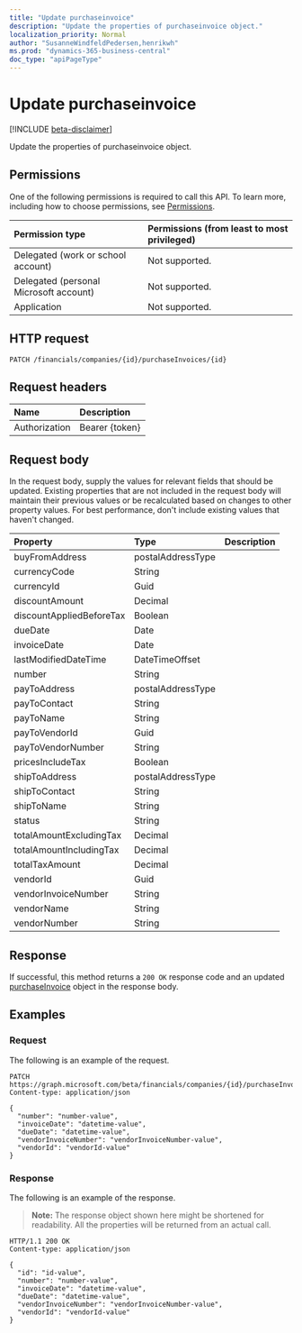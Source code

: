 ```yaml
---
title: "Update purchaseinvoice"
description: "Update the properties of purchaseinvoice object."
localization_priority: Normal
author: "SusanneWindfeldPedersen,henrikwh"
ms.prod: "dynamics-365-business-central"
doc_type: "apiPageType"
---
```


# Update purchaseinvoice

[!INCLUDE [beta-disclaimer](../../includes/beta-disclaimer.md)]

Update the properties of purchaseinvoice object.

## Permissions

One of the following permissions is required to call this API. To learn more, including how to choose permissions, see [Permissions](/graph/permissions-reference).

| Permission type                        | Permissions (from least to most privileged) |
|:---------------------------------------|:--------------------------------------------|
| Delegated (work or school account)     | Not supported. |
| Delegated (personal Microsoft account) | Not supported. |
| Application                            | Not supported. |

## HTTP request

<!-- { "blockType": "ignored" } -->

```http
PATCH /financials/companies/{id}/purchaseInvoices/{id}
```

## Request headers

| Name       | Description|
|:-----------|:-----------|
| Authorization | Bearer {token} |

## Request body

In the request body, supply the values for relevant fields that should be updated. Existing properties that are not included in the request body will maintain their previous values or be recalculated based on changes to other property values. For best performance, don't include existing values that haven't changed.

| Property     | Type        | Description |
|:-------------|:------------|:------------|
|buyFromAddress|postalAddressType||
|currencyCode|String||
|currencyId|Guid||
|discountAmount|Decimal||
|discountAppliedBeforeTax|Boolean||
|dueDate|Date||
|invoiceDate|Date||
|lastModifiedDateTime|DateTimeOffset||
|number|String||
|payToAddress|postalAddressType||
|payToContact|String||
|payToName|String||
|payToVendorId|Guid||
|payToVendorNumber|String||
|pricesIncludeTax|Boolean||
|shipToAddress|postalAddressType||
|shipToContact|String||
|shipToName|String||
|status|String||
|totalAmountExcludingTax|Decimal||
|totalAmountIncludingTax|Decimal||
|totalTaxAmount|Decimal||
|vendorId|Guid||
|vendorInvoiceNumber|String||
|vendorName|String||
|vendorNumber|String||

## Response

If successful, this method returns a `200 OK` response code and an updated [purchaseInvoice](../resources/dynamics-purchaseinvoice.md) object in the response body.

## Examples

### Request

The following is an example of the request.
<!-- {
  "blockType": "request",
  "name": "update_purchaseinvoice"
}-->

```http
PATCH https://graph.microsoft.com/beta/financials/companies/{id}/purchaseInvoices/{id}
Content-type: application/json

{
  "number": "number-value",
  "invoiceDate": "datetime-value",
  "dueDate": "datetime-value",
  "vendorInvoiceNumber": "vendorInvoiceNumber-value",
  "vendorId": "vendorId-value"
}
```

### Response

The following is an example of the response.

> **Note:** The response object shown here might be shortened for readability. All the properties will be returned from an actual call.

<!-- {
  "blockType": "response",
  "truncated": true,
  "@odata.type": "microsoft.graph.purchaseInvoice"
} -->

```http
HTTP/1.1 200 OK
Content-type: application/json

{
  "id": "id-value",
  "number": "number-value",
  "invoiceDate": "datetime-value",
  "dueDate": "datetime-value",
  "vendorInvoiceNumber": "vendorInvoiceNumber-value",
  "vendorId": "vendorId-value"
}
```

<!-- uuid: 16cd6b66-4b1a-43a1-adaf-3a886856ed98
2019-02-04 14:57:30 UTC -->
<!-- {
  "type": "#page.annotation",
  "description": "Update purchaseinvoice",
  "keywords": "",
  "section": "documentation",
  "tocPath": ""
}-->